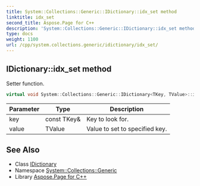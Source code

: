 ```yaml
---
title: System::Collections::Generic::IDictionary::idx_set method
linktitle: idx_set
second_title: Aspose.Page for C++
description: 'System::Collections::Generic::IDictionary::idx_set method. Setter function in C++.'
type: docs
weight: 1100
url: /cpp/system.collections.generic/idictionary/idx_set/
---
```

## IDictionary::idx_set method


Setter function.

```cpp
virtual void System::Collections::Generic::IDictionary<TKey, TValue>::idx_set(const TKey &key, TValue value)=0
```


| Parameter | Type | Description |
| --- | --- | --- |
| key | const TKey\& | Key to look for. |
| value | TValue | Value to set to specified key. |

## See Also

* Class [IDictionary](../)
* Namespace [System::Collections::Generic](../../)
* Library [Aspose.Page for C++](../../../)
